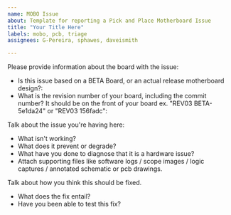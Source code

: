 ```yaml
---
name: MOBO Issue
about: Template for reporting a Pick and Place Motherboard Issue 
title: "Your Title Here"
labels: mobo, pcb, triage
assignees: G-Pereira, sphawes, daveismith

---
```

Please provide information about the board with the issue:
- Is this issue based on a BETA Board, or an actual release motherboard design?:
- What is the revision number of your board, including the commit number? It should be on the front of your board ex. "REV03 BETA-5e1da24" or "REV03 156fadc":
 
Talk about the issue you're having here: 
- What isn't working?
- What does it prevent or degrade?
- What have you done to diagnose that it is a hardware issue?
- Attach supporting files like software logs / scope images / logic captures / annotated schematic or pcb drawings.

Talk about how you think this should be fixed.
- What does the fix entail?
- Have you been able to test this fix?

